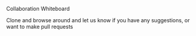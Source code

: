 Collaboration Whiteboard

Clone and browse around and let us know if you have any suggestions, or want to make pull requests


